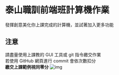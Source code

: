 # 泰山職訓前端班計算機作業
發揮創意美化你上課完成的計算機，並試著加入更多功能  

## 注意
請盡量使用上課教的 GUI 工具或 git 指令繳交作業  
若使用 GitHub 網頁進行 commit 會依次數扣分  
**繳交上課範例視同零分**
![img](https://github.com/wdaweb/js_calculator-Conwawa/blob/master/0411%E8%A8%88%E7%AE%97%E6%A9%9F%E4%BD%9C%E6%A5%AD/%E6%88%AA%E5%9C%96%202023-05-15%20%E4%B8%8A%E5%8D%8811.00.14.png)